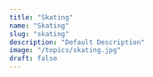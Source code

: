 ```yaml
---
title: "Skating"
name: "Skating"
slug: "skating"
description: "Default Description"
image: "/topics/skating.jpg"
draft: false
---
```

